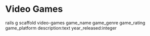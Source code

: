 # Video Games



rails g scaffold video-games game_name game_genre game_rating game_platform description:text year_released:integer